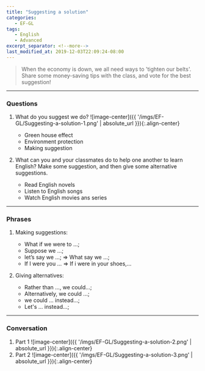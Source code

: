 ```yaml
---
title: "Suggesting a solution"
categories:
   - EF-GL
tags:
   - English
   - Advanced
excerpt_separator: <!--more-->
last_modified_at: 2019-12-03T22:09:24-08:00
---
```

> When the economy is down, we all need ways to 'tighten our belts'. Share some money-saving tips with the class, and vote for the best suggestion!
<!--more-->

----------------------
### Questions
1. What do you suggest we do?
![image-center]({{ '/imgs/EF-GL/Suggesting-a-solution-1.png' | absolute_url }}){:.align-center}
   * Green house effect
   * Environment protection
   * Making suggestion

1. What can you and your classmates do to help one another to learn English? Make some suggestion, and then give some alternative suggestions.
   - Read English novels
   - Listen to English songs
   - Watch English movies ans series

---------------------- 
### Phrases
1. Making suggestions:  
   - What if we were to ...; 
   - Suppose we ...; 
   - let’s say we ...; => What say we ...;
   - If I were you ... => If i were in your shoes,...
  
2. Giving alternatives: 
   - Rather than ..., we could...; 
   - Alternatively, we could ...; 
   - we could ... instead...;
   - Let's ... instead...;

----------------------
### Conversation
1. Part 1
![image-center]({{ '/imgs/EF-GL/Suggesting-a-solution-2.png' | absolute_url }}){:.align-center}
2. Part 2
![image-center]({{ '/imgs/EF-GL/Suggesting-a-solution-3.png' | absolute_url }}){:.align-center}


